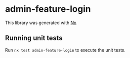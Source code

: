 # admin-feature-login

This library was generated with [Nx](https://nx.dev).

## Running unit tests

Run `nx test admin-feature-login` to execute the unit tests.
